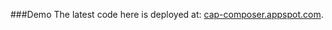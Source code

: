 ###Demo
The latest code here is deployed at: [cap-composer.appspot.com](http://cap-composer.appspot.com/).
